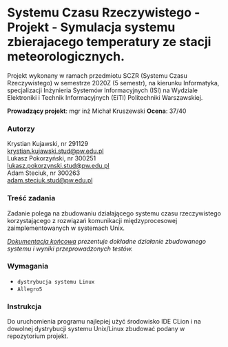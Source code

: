 # Systemu Czasu Rzeczywistego - Projekt - Symulacja systemu zbierajacego temperatury ze stacji meteorologicznych.
Projekt wykonany w ramach przedmiotu SCZR (Systemu Czasu Rzeczywistego) w semestrze 2020Z (5 semestr), na kierunku Informatyka, specjalizacji Inżynieria Systemów Informacyjnych (ISI) na Wydziale Elektroniki i Technik Informacyjnych (EiTI) Politechniki Warszawskiej.

**Prowadzący projekt**: mgr inż Michał Kruszewski 
**Ocena**: 37/40

### Autorzy
Krystian Kujawski, nr 291129  
krystian.kujawski.stud@pw.edu.pl  
Lukasz Pokorzyński, nr 300251  
lukasz.pokorzynski.stud@pw.edu.pl  
Adam Steciuk, nr 300263  
adam.steciuk.stud@pw.edu.pl  

### Treść zadania
Zadanie polega na zbudowaniu działającego systemu czasu rzeczywistego korzystającego z rozwiązań komunikacji międzyprocesowej zaimplementowanych w systemach Unix.

_[Dokumentacja końcowa](https://github.com/steciuk/SCZR/blob/master/SCZR%20-%20sprawozdanie.pdf) prezentuje dokładne działanie zbudowanego systemu i wyniki przeprowadzonych testów._

### Wymagania
* ``dystrybucja systemu Linux``
* ``Allegro5``

### Instrukcja
Do uruchomienia programu najlepiej użyć środowisko IDE CLion i na dowolnej dystrybucji systemu Unix/Linux zbudować podany w repozytorium projekt.

